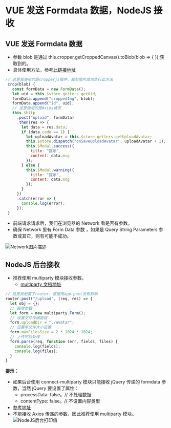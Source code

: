 # VUE 发送 Formdata 数据，NodeJS 接收

## VUE 发送 Formdata 数据

- 参数 blob 是通过 this.cropper.getCroppedCanvas().toBlob(blob => { });获取到的。
- 具体使用方法，参考[此链接地址](https://www.npmjs.com/package/cropperjs)

```js
// 这里我使用的是cropperjs插件，裁剪图片成功执行此方法
 crop(blob) {
   const formData = new FormData();
   let uid = this.$store.getters.getUid;
   formData.append("croppedImg", blob);
   formData.append("id", uid);
   // 这里使用的是Axios请求
   this.$http
     .post("upload", formData)
     .then(res => {
       let data = res.data;
       if (data.code == 1) {
         let uploadAvatar = this.$store.getters.getUploadAvatar;
         this.$store.dispatch("onSaveUploadAvatar", uploadAvatar + 1);
         this.$Modal.success({
           title: "提示",
           content: data.msg
         });
       } else {
         this.$Modal.warning({
           title: "提示",
           content: data.msg
         });
       }
     })
     .catch(error => {
       console.log(error);
     });
 }
```

- 前端请求请求后，我们在浏览器的 Network 看是否有参数。
- 确保 Network 里有 Form Data 参数 ，如果是 Query String Parameters 参数或其它，则有可能不成功。

![Network图片描述](https://img-blog.csdnimg.cn/20190429165958306.png)

## NodeJS 后台接收

- 推荐使用 multiparty 模块接收参数。
  - [multiparty 文档地址](https://www.npmjs.com/package/multiparty)

```js
// 这里我配置了router，直接用app.post没有影响
router.post("/upload", (req, res) => {
  let obj = {};
  // 接收参数
  let form = new multiparty.Form();
  // 设置文件存储路径
  form.uploadDir = "./avatar";
  // 设置单文件大小设置
  form.maxFilesSize = 2 * 1024 * 1024;
  // 上传完后处理
  form.parse(req, function (err, fields, files) {
    console.log(fields);
    console.log(files);
  }
}
```

**提示：**

- 如果后台使用 connect-multiparty 模块只能接收 jQuery 传递的 formdata 参数，当然 jQuery 要设置了属性：
  - processData: false。// 不处理数据
  - contentType: false。// 不设置内容类型
- [参考地址](https://developer.mozilla.org/zh-CN/docs/Web/API/FormData/Using_FormData_Objects)
- 不能接收 Axios 传递的参数，因此推荐使用 multiparty 模块。
  ![NodeJS后台打印值](https://img-blog.csdnimg.cn/20190429171234794.png)
